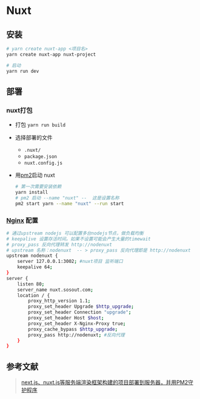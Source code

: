 # Nuxt

## 安装

```bash
# yarn create nuxt-app <项目名>
yarn create nuxt-app nuxt-project

# 启动
yarn run dev
```





## 部署

###  nuxt打包

- 打包 `yarn run build`

- 选择部署的文件 

  - `.nuxt/`
  - `package.json`
  - `nuxt.config.js`

- 用[pm2](/view/backend/pm2)启动 nuxt 

  ```bash
  # 第一次需要安装依赖
  yarn install
  # pm2 启动 --name "nuxt" --  这是设置名称
  pm2 start yarn --name "nuxt" --run start
  ```

  

### [Nginx](/view/backend/nginx) 配置

```bash
# 通过upstream nodejs 可以配置多台nodejs节点，做负载均衡
# keepalive 设置存活时间。如果不设置可能会产生大量的timewait
# proxy_pass 反向代理转发 http://nodenuxt   
# upstream 名称：nodenuxt  -- > proxy_pass 反向代理即是 http://nodenuxt
upstream nodenuxt {
    server 127.0.0.1:3002; #nuxt项目 监听端口
    keepalive 64;
}
server {
    listen 80;
    server_name nuxt.sosout.com;
    location / {
        proxy_http_version 1.1;
        proxy_set_header Upgrade $http_upgrade;  
        proxy_set_header Connection "upgrade";
        proxy_set_header Host $host;
        proxy_set_header X-Nginx-Proxy true;
        proxy_cache_bypass $http_upgrade;
        proxy_pass http://nodenuxt; #反向代理
    }
}
```



## 参考文献

>[next.js、nuxt.js等服务端渲染框架构建的项目部署到服务器，并用PM2守护程序](https://segmentfault.com/a/1190000012774650)